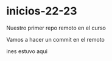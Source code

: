 # inicios-22-23
Nuestro primer repo remoto en el curso


Vamos a hacer un commit en el remoto


ines estuvo aqui
